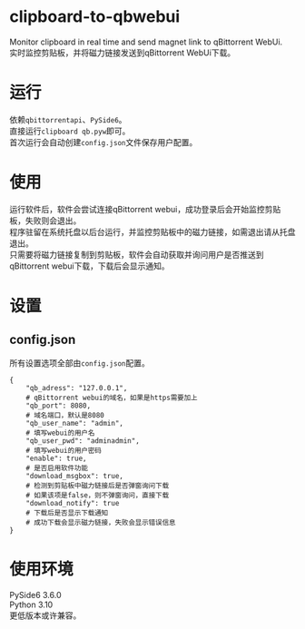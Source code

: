 # clipboard-to-qbwebui
Monitor clipboard in real time and send magnet link to qBittorrent WebUi.  
实时监控剪贴板，并将磁力链接发送到qBittorrent WebUi下载。
# 运行
依赖`qbittorrentapi`、`PySide6`。  
直接运行`clipboard qb.pyw`即可。  
首次运行会自动创建`config.json`文件保存用户配置。  
# 使用  
运行软件后，软件会尝试连接qBittorrent webui，成功登录后会开始监控剪贴板，失败则会退出。  
程序驻留在系统托盘以后台运行，并监控剪贴板中的磁力链接，如需退出请从托盘退出。  
只需要将磁力链接复制到剪贴板，软件会自动获取并询问用户是否推送到qBittorrent webui下载，下载后会显示通知。  
# 设置  
## config.json  
所有设置选项全部由`config.json`配置。  
```
{  
    "qb_adress": "127.0.0.1",
    # qBittorrent webui的域名，如果是https需要加上
    "qb_port": 8080,
    # 域名端口，默认是8080
    "qb_user_name": "admin",
    # 填写webui的用户名
    "qb_user_pwd": "adminadmin",
    # 填写webui的用户密码
    "enable": true,
    # 是否启用软件功能
    "download_msgbox": true,
    # 检测到剪贴板中磁力链接后是否弹窗询问下载
    # 如果该项是false，则不弹窗询问，直接下载
    "download_notify": true
    # 下载后是否显示下载通知
    # 成功下载会显示磁力链接，失败会显示错误信息
}
```
# 使用环境
PySide6 3.6.0  
Python 3.10  
更低版本或许兼容。